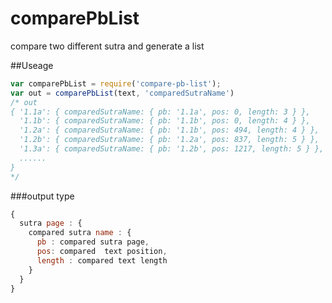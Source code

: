 # comparePbList

compare two different sutra and generate a list

##Useage

```javascript
var comparePbList = require('compare-pb-list');
var out = comparePbList(text, 'comparedSutraName')
/* out
{ '1.1a': { comparedSutraName: { pb: '1.1a', pos: 0, length: 3 } },
  '1.1b': { comparedSutraName: { pb: '1.1b', pos: 0, length: 4 } },
  '1.2a': { comparedSutraName: { pb: '1.1b', pos: 494, length: 4 } },
  '1.2b': { comparedSutraName: { pb: '1.2a', pos: 837, length: 5 } },
  '1.3a': { comparedSutraName: { pb: '1.2b', pos: 1217, length: 5 } },
  ......
}
*/
```
###output type
```javascript
{
  sutra page : {
    compared sutra name : {
      pb : compared sutra page,
      pos: compared  text position,
      length : compared text length 
    }
  }
}
```
